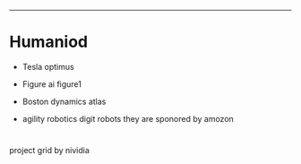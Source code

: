 ---
# Humaniod
- Tesla
optimus

- Figure ai
figure1

- Boston dynamics
atlas

- agility robotics
digit robots
they are sponored by amozon


# 

project grid by nividia

